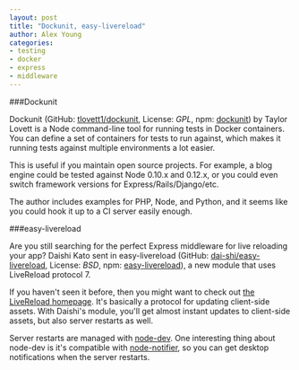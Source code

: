 ```yaml
---
layout: post
title: "Dockunit, easy-livereload"
author: Alex Young
categories:
- testing
- docker
- express
- middleware
---
```


###Dockunit

Dockunit (GitHub: [tlovett1/dockunit](https://github.com/tlovett1/dockunit), License: _GPL_, npm: [dockunit](https://www.npmjs.com/package/dockunit)) by Taylor Lovett is a Node command-line tool for running tests in Docker containers.  You can define a set of containers for tests to run against, which makes it running tests against multiple environments a lot easier.

This is useful if you maintain open source projects.  For example, a blog engine could be tested against Node 0.10.x and 0.12.x, or you could even switch framework versions for Express/Rails/Django/etc.

The author includes examples for PHP, Node, and Python, and it seems like you could hook it up to a CI server easily enough.

###easy-livereload

Are you still searching for the perfect Express middleware for live reloading your app?  Daishi Kato sent in easy-livereload (GitHub: [dai-shi/easy-livereload](https://github.com/dai-shi/easy-livereload), License: _BSD_, npm: [easy-livereload](https://www.npmjs.com/package/easy-livereload)), a new module that uses LiveReload protocol 7.

If you haven't seen it before, then you might want to check out [the LiveReload homepage](http://livereload.com).  It's basically a protocol for updating client-side assets.  With Daishi's module, you'll get almost instant updates to client-side assets, but also server restarts as well.

Server restarts are managed with [node-dev](https://www.npmjs.com/package/node-dev).  One interesting thing about node-dev is it's compatible with [node-notifier](https://www.npmjs.com/package/node-notifier), so you can get desktop notifications when the server restarts.
